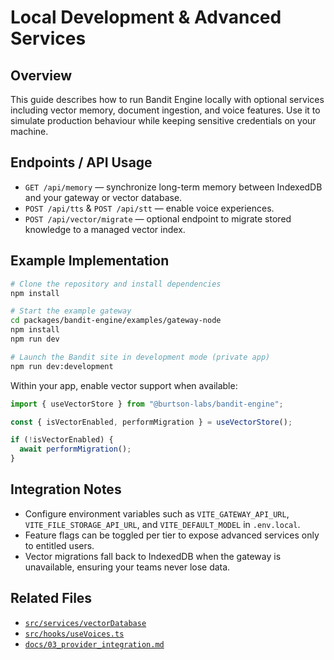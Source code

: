 # Local Development & Advanced Services
## Overview
This guide describes how to run Bandit Engine locally with optional services including vector memory, document ingestion, and voice features. Use it to simulate production behaviour while keeping sensitive credentials on your machine.

## Endpoints / API Usage
- `GET /api/memory` — synchronize long-term memory between IndexedDB and your gateway or vector database.
- `POST /api/tts` & `POST /api/stt` — enable voice experiences.
- `POST /api/vector/migrate` — optional endpoint to migrate stored knowledge to a managed vector index.

## Example Implementation
```bash
# Clone the repository and install dependencies
npm install

# Start the example gateway
cd packages/bandit-engine/examples/gateway-node
npm install
npm run dev

# Launch the Bandit site in development mode (private app)
npm run dev:development
```

Within your app, enable vector support when available:
```ts
import { useVectorStore } from "@burtson-labs/bandit-engine";

const { isVectorEnabled, performMigration } = useVectorStore();

if (!isVectorEnabled) {
  await performMigration();
}
```

## Integration Notes
- Configure environment variables such as `VITE_GATEWAY_API_URL`, `VITE_FILE_STORAGE_API_URL`, and `VITE_DEFAULT_MODEL` in `.env.local`.
- Feature flags can be toggled per tier to expose advanced services only to entitled users.
- Vector migrations fall back to IndexedDB when the gateway is unavailable, ensuring your teams never lose data.

## Related Files
- [`src/services/vectorDatabase`](../src/services/vectorDatabase)
- [`src/hooks/useVoices.ts`](../src/hooks/useVoices.ts)
- [`docs/03_provider_integration.md`](./03_provider_integration.md)
